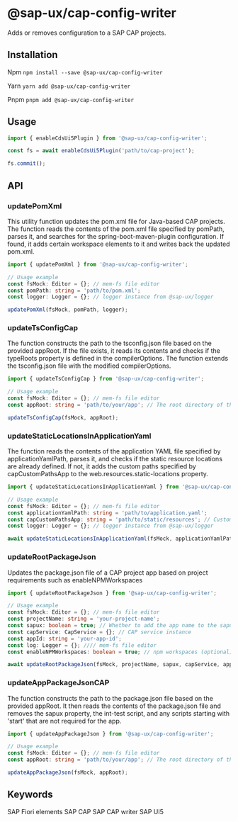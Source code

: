 # @sap-ux/cap-config-writer

Adds or removes configuration to a SAP CAP projects.

## Installation
Npm
`npm install --save @sap-ux/cap-config-writer`

Yarn
`yarn add @sap-ux/cap-config-writer`

Pnpm
`pnpm add @sap-ux/cap-config-writer`

## Usage
```Typescript
import { enableCdsUi5Plugin } from '@sap-ux/cap-config-writer';

const fs = await enableCdsUi5Plugin('path/to/cap-project');

fs.commit();
```

## API

### updatePomXml
This utility function updates the pom.xml file for Java-based CAP projects. The function reads the contents of the pom.xml file specified by pomPath, parses it, and searches for the spring-boot-maven-plugin configuration. If found, it adds certain workspace elements to it and writes back the updated pom.xml.

```ts
import { updatePomXml } from '@sap-ux/cap-config-writer';

// Usage example
const fsMock: Editor = {}; // mem-fs file editor
const pomPath: string = 'path/to/pom.xml';
const logger: Logger = {}; // logger instance from @sap-ux/logger

updatePomXml(fsMock, pomPath, logger);
```
### updateTsConfigCap
The function constructs the path to the tsconfig.json file based on the provided appRoot. If the file exists, it reads its contents and checks if the typeRoots property is defined in the compilerOptions. The function extends the tsconfig.json file with the modified compilerOptions.

```ts
import { updateTsConfigCap } from '@sap-ux/cap-config-writer';

// Usage example
const fsMock: Editor = {}; // mem-fs file editor
const appRoot: string = 'path/to/your/app'; // The root directory of the application

updateTsConfigCap(fsMock, appRoot);
```

### updateStaticLocationsInApplicationYaml
The function reads the contents of the application YAML file specified by applicationYamlPath, parses it, and checks if the static resource locations are already defined. If not, it adds the custom paths specified by capCustomPathsApp to the web.resources.static-locations property.

```ts
import { updateStaticLocationsInApplicationYaml } from '@sap-ux/cap-config-writer';

// Usage example
const fsMock: Editor = {}; // mem-fs file editor
const applicationYamlPath: string = 'path/to/application.yaml';
const capCustomPathsApp: string = 'path/to/static/resources'; // Custom paths for CAP application
const logger: Logger = {}; // logger instance from @sap-ux/logger

await updateStaticLocationsInApplicationYaml(fsMock, applicationYamlPath, capCustomPathsApp, logger);
```

### updateRootPackageJson
Updates the package.json file of a CAP project app based on project requirements such as enableNPMWorkspaces

```ts
import { updateRootPackageJson } from '@sap-ux/cap-config-writer';

// Usage example
const fsMock: Editor = {}; // mem-fs file editor
const projectName: string = 'your-project-name';
const sapux: boolean = true; // Whether to add the app name to the sapux array
const capService: CapService = {}; // CAP service instance
const appId: string = 'your-app-id';
const log: Logger = {}; //// mem-fs file editor
const enableNPMWorkspaces: boolean = true; // npm workspaces (optional)

await updateRootPackageJson(fsMock, projectName, sapux, capService, appId, log, enableNPMWorkspaces);
```

### updateAppPackageJsonCAP
The function constructs the path to the package.json file based on the provided appRoot. It then reads the contents of the package.json file and removes the sapux property, the int-test script, and any scripts starting with 'start' that are not required for the app.

```ts
import { updateAppPackageJson } from '@sap-ux/cap-config-writer';

// Usage example
const fsMock: Editor = {}; // mem-fs file editor
const appRoot: string = 'path/to/your/app'; // The root directory of the application

updateAppPackageJson(fsMock, appRoot);
```

## Keywords
SAP Fiori elements
SAP CAP
SAP CAP writer
SAP UI5
